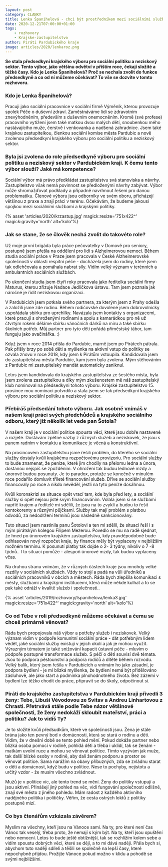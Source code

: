 ```yaml
---
layout: post
category: CLANKY
title: Lenka Španihelová - chci být prostředníkem mezi sociálními službami a krajskými politiky
date: 2020-12-21T07:00:00+01:00
tags:
    - rozhovory
    - Krajske-zastupitelstvo
author: Piráti Pardubického kraje
image: articles/2020/lenkaroz.png
---
```


**Se stala předsedkyní krajského výboru pro sociální politiku a neziskový sektor. Tento výbor, jako většinu odvětví v  příštím roce, čekají složité a těžké časy. Kdo je Lenka Španihelová? Proč se nechala zvolit do funkce předsedkyně a co od ní můžeme očekávat? To vše se dozvíte v tomto rozhovoru.**

### Kdo je Lenka Španihelová?

Pracuji jako sociální pracovnice v sociální firmě Výměník, kterou provozuje spolek Péče o duševní zdraví. Zaměstnáváme lidi se zdravotním znevýhodněním, především s duševním onemocněním. Kromě (své profese) pracovního vytížení jsem také matkou dvou malých dětí, snoubenkou mého nastávajícího muže, čerstvě i venkovanka a nadšená zahradnice. Jsem také krajskou zastupitelkou, členkou sociální komise města Pardubic a nově zvolenou předsedkyní krajského výboru pro sociální politiku a neziskový sektor.

### Byla jsi zvolena do role předsedkyně výboru pro sociální politiku a neziskový sektor v Pardubickém kraji. K čemu tento výbor slouží? Jaké má kompetence?

Sociální výbor má právo předkládat zastupitelstvu svá stanoviska a návrhy. Zastupitelstvo však nemá povinnost se předloženými návrhy zabývat. Výbor může shromažďovat podklady a případně navrhnout řešení pro danou problematiku. Členové výboru jsou odborníky ve svém oboru, přicházejí většinou z praxe a znají práci v terénu. Očekávám, že budeme jakousi spojkou mezi sociálními službami a krajskými politiky.

{% asset 'articles/2020/krzastup.jpg' magick:resize='751x422^' magick:gravity='north' alt='kolo'%}

### Jak se stane, že se člověk  nechá zvolit do takovéto role?

Už moje první brigáda byla práce pečovatelky v Domově pro seniory, postupně jsem přešla na oddělení pro lidi s Alzheimerovou nemocí. Během studia sociální práce v Praze jsem  pracovala v České Alzheimerovské společnosti v  oblasti respitní péče - docházela jsem do rodiny, které jsem tak odlehčovala a pomáhala nabrat síly. Vidím velký význam v terénních a ambulantních sociálních službách.

Po ukončení studia jsem čtyři roky pracovala jako ředitelka sociální firmy Maturus, kterou zřizuje Nadace Jedličkova ústavu. Tam jsem poznala jak náročné je řídit neziskovou organizaci.

V Pardubicích jsem potkala svého partnera, za kterým jsem z Prahy odešla a založili jsme zde rodinu.
Během rodičovské dovolené jsem dobrovolnicky uspořádala sbírku pro uprchlíky. Navázala jsem kontakty s organizacemi, které pracují s ohroženými rodinami a spolu s kamarádkou pro ně už čtvrtým rokem děláme sbírku vánočních dárků na míru a také sbírku školních potřeb. Můj partner pro tyto děti pořádá příměstský tábor, tam funguju jako svačinářka. :)

Když jsem v roce 2014 přišla do Pardubic, marně jsem po Pirátech pátrala. Pak přišly brzy po sobě děti a myšlenka na aktivní vstup do politiky se ozvala znovu v roce 2018, kdy jsem k Pirátům vstoupila. Kandidovala jsem do zastupitelstva města Pardubic, kam jsem byla zvolena. Mým stěhováním z Pardubic mi zastupitelský mandát automaticky zaniknul.

Letos jsem kandidovala do krajského zastupitelstva ze šestého místa, byla jsem zvolena zastupitelkou a díky mým zkušenostem mě náš zastupitelský klub nominoval na předsedkyni tohoto výboru. Krajské zastupitelstvo 15. prosince mou nominaci potvrdilo a stala jsem se tak předsedkyní krajského výboru pro sociální politiku a neziskový sektor.

### Přebíráš předsedání tohoto výboru. Jak osobně vnímáš v našem kraji práci svých předchůdců a krajského sociálního odboru, který již několik let vede pan Šotola?

V našem kraji je v sociální politice spousta věcí, které jsou dobře nastavené a rozjeté. Dostávám zpětné vazby z různých služeb a neziskovek, že jsou s panem radním v kontaktu a komunikace je věcná a konstruktivní. 

Na prosincovém zastupitelstvu jsme řešili problém, do kterého se sociální služby dostaly kvůli krajskému rozpočtovému provizoriu. 
Pro sociální služby to bude znamenat, že peníze, které jim chodily na přelomu ledna a února, dostanou nejspíš se zpožděním. V ohrožení tak budou lednové mzdy a únorové budou posunuty. Je to paradox, protože se konečně v minulém roce podařilo domluvit tříleté financování služeb. Dříve se sociální služby financovaly po roce a nikdo nevěděl, jestli na tyto peníze dosáhnou.

Kvůli koronakrizi se situace opět vrací tam, kde byla před lety, a sociální služby si opět nejsou jisté svým financováním. Volala jsem si se službami napříč krajem a ředitelé mi sdělili, že jsou na to zvyklí a budou to řešit kontokorenty a různými půjčkami. Služby tak mají problém s platbou odvodů, za nedodržení termínů jsou následně sankcionovány.

Tuto situaci jsem nastínila panu Šotolovi a ten mi sdělil, že situaci řeší i s mým pirátským kolegou Filipem Mezerou. Povedlo se mu na radě sjednat, že hned po únorovém krajském zastupitelstvu, kdy pravděpodobně bude odhlasován nový rozpočet kraje, by finance měly být vyplaceny v nejbližším možném termínu. K posunutí platby tak dojde  o 2- 3 týdny, nikoliv o 7 -8 týdnů.. I to situaci pomůže - alespoň únorové mzdy, tak budou vyplaceny včas.

Na druhou stranu vnímám, že v různých částech kraje jsou mnohdy velké rozdíly v sociálních službách. Vždy to stojí a padá na vůli úředníků a sociálních pracovníků v obcích a městech. Ráda bych zlepšila komunikaci s městy, službami a krajskými institucemi, která může někde kulhat a to se pak také odráží v kvalitě služeb i společnosti..


{% asset 'articles/2019/rozhovory/lspanihelova/lenka3.jpg' magick:resize='751x422^' magick:gravity='north' alt='kolo'%}

### Co od Tebe v roli předsedkyně můžeme očekávat a čemu se chceš primárně věnovat?

Ráda bych propojovala náš výbor a potřeby služeb i neziskovek. Velký význam vidím v podpoře komunitní sociální práce - dát potřebným lidem vědět, jaké sociální služby existují v jejich okolí a jak je mohou využít. Výrazným  tématem je také snižování kapacit ústavní péče - mluvím o podpoře postupné transformace služeb. S péčí o děti souvisí dvě témata. Jsou to podpora pěstounství a podpora rodičů a dítěte během rozvodu. Velký balík, který jsem řešila v Pardubicích a vnímám ho jako zásadní, je podpora bydlení - je mi blízká myšlenka, že bydlení nemá být přidělováno zásluhově, ale jako start a podmínka plnohodnotného života. Bez zázemí v bydlení lze těžko chodit do práce, připravit se do školy, odpočinout si.

### Piráti do krajského zastupitelstva v Pardubickém kraji přivedli 3 ženy: Tebe, Libuši Vévodovou ze Svitav a Andreu Linhartovou z Chrasti. Přetrvává stále podle Tebe názor většinové společnosti, že ženy nedokáží skloubit mateřství, práci a politiku? Jak to vidíš Ty?

Je to složité kvůli předsudkům, které ve společnosti jsou. Žena je stále brána jako ten pevný bod v domácnosti, která se stará o rodinu a děti. Vidím, že v dnešní době se tento pohled mění. Pokud dokáže partner nebo blízká osoba pomoci v rodině, pohlídá děti a třeba i uklidí, tak se ženám - matkám uvolní ruce a mohou se věnovat  politice. Tímto vyzývám jak muže, tak další blízké osoby v rodině, aby dali ženám podporu a prostor se věnovat politice. Sama narážím na obavy příbuzných, zda se zvládnu starat o děti a domácnost, když budu v politice. Nese to pochyby, nejistotu a určitý vzdor - že musím všechno zvládnout.

Mužů je v politice víc, ale tento trend se mění. Ženy do politiky vstupují a jsou aktivní. Přinášejí jiný pohled na věc, vidí fungování společnosti odlišně, znají své město z jiného pohledu. Mám radost z každého aktivního nadějného politika i političky. Věřím, že cesta ostrých loktů z politiky postupně mizí.


### Co bys čtenářům vzkázala závěrem?

Myslím na všechny, kteří jsou na Vánoce sami. Na ty, pro které není čas Vánoc tak veselý, třeba proto, že nemají s kým být. Na ty, kteří jsou opuštění nebo nemocní. Letos to bude ještě obtížnější, tak se rozhlížím kolem sebe a vidím spoustu dobrých věcí, které se dějí, a to mi dává naději. Přála bych si, abychom tuto naději sdíleli a těšili se společně na lepší časy, které nepochybně přijdou. Prožijte Vánoce pokud možno v klidu a pohodě se svými nejbližšími.

